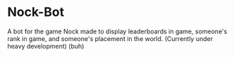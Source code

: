 # Nock-Bot
A bot for the game Nock made to display leaderboards in game, someone's rank in game, and someone's placement in the world.
(Currently under heavy development)
(buh)
